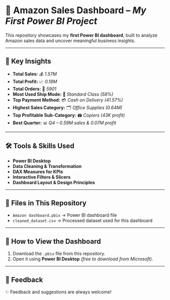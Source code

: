 # 🌟 Amazon Sales Dashboard – *My First Power BI Project*

This repository showcases my **first Power BI dashboard**, built to analyze Amazon sales data and uncover meaningful business insights.  

---

## 🔑 **Key Insights**
- **Total Sales:** 💰 *1.57M*  
- **Total Profit:** 📈 *0.18M*  
- **Total Orders:** 🛒 *5901*  
- **Most Used Ship Mode:** 🚚 *Standard Class (58%)*  
- **Top Payment Method:** 💳 *Cash on Delivery (41.57%)*  
- **Highest Sales Category:** 🗂️ *Office Supplies (0.64M)*  
- **Top Profitable Sub-Category:** 🖨️ *Copiers (43K profit)*  
- **Best Quarter:** 📊 *Q4 – 0.59M sales & 0.07M profit*  

---

## 🛠 **Tools & Skills Used**
- **Power BI Desktop**  
- **Data Cleaning & Transformation**  
- **DAX Measures for KPIs**  
- **Interactive Filters & Slicers**  
- **Dashboard Layout & Design Principles**  

---

## 📂 **Files in This Repository**
- `Amazon dashboard.pbix` → Power BI dashboard file  
- `cleaned_dataset.csv` → Processed dataset used for this dashboard  

---

## 📌 **How to View the Dashboard**
1. Download the `.pbix` file from this repository.  
2. Open it using **Power BI Desktop** *(free to download from Microsoft)*.  

---

## 💬 **Feedback**
✨ Feedback and suggestions are always welcome!  

